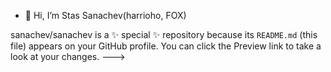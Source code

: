 - 👋 Hi, I’m Stas Sanachev(harrioho, FOX)

sanachev/sanachev is a ✨ special ✨ repository because its `README.md` (this file) appears on your GitHub profile.
You can click the Preview link to take a look at your changes.
--->
